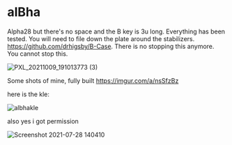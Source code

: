 # alBha
Alpha28 but there's no space and the B key is 3u long. Everything has been tested. You will need to file down the plate around the stabilizers.
https://github.com/drhigsby/B-Case. There is no stopping this anymore. You cannot stop this.

![PXL_20211009_191013773 (3)](https://user-images.githubusercontent.com/55664712/136671494-68fcf82e-57b1-4bcf-9c1f-9a3b5251493f.jpg)

Some shots of mine, fully built https://imgur.com/a/nsSfzBz

here is the kle:

![albhakle](https://user-images.githubusercontent.com/55664712/127396280-65db349b-3681-499e-b34d-87b29e16dcf3.png)


also yes i got permission

![Screenshot 2021-07-28 140410](https://user-images.githubusercontent.com/55664712/127395677-d2ab2b46-f750-45d8-a1e8-43542dfe2e73.png)



